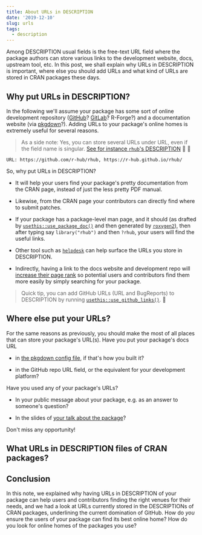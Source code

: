 ```yaml
---
title: About URLs in DESCRIPTION
date: '2019-12-10'
slug: urls
tags:
  - description
---
```




Among DESCRIPTION usual fields is the free-text URL field where the package authors can store various links to the development website, docs, upstream tool, etc. In this post, we shall explain why URLs in DESCRIPTION is important, where else you should add URLs and what kind of URLs are stored in CRAN packages these days.

## Why put URLs in DESCRIPTION?

In the following we'll assume your package has some sort of online development repository ([GitHub](https://happygitwithr.com/big-picture.html)? [GitLab](https://gitlab.com/HeidiSeibold/setup-git-rstudio-gitlab#setup-git-rstudio-gitlab)? R-Forge?) and a documentation website (via [pkgdown](https://pkgdown.r-lib.org/)?). Adding URLs to your package's online homes is extremely useful for several reasons.

> As a side note: Yes, you can store several URLs under URL, even if the field name is singular. [See for instance  `rhub`'s DESCRIPTION](https://github.com/r-hub/rhub/blob/c51e0704ae7011536757f151144415323f4d77b9/DESCRIPTION#L15) :link: :link:

```
URL: https://github.com/r-hub/rhub, https://r-hub.github.io/rhub/
```

So, why put URLs in DESCRIPTION?

* It will help your users find your package's pretty documentation from the CRAN page, instead of just the less pretty PDF manual.

* Likewise, from the CRAN page your contributors can directly find where to submit patches. 

* If your package has a package-level man page, and it should (as drafted by [`usethis::use_package_doc()`](https://usethis.r-lib.org/reference/use_package_doc.html) and then generated by [`roxygen2`](https://roxygen2.r-lib.org/articles/rd.html#packages)), then after typing say `library("rhub")` and then `?rhub`, your users will find the useful links.

* Other tool such as [`helpdesk`](https://github.com/yonicd/helpdesk) can help surface the URLs you store in DESCRIPTION.

* Indirectly, having a link to the docs website and development repo will [increase their page rank](https://community.rstudio.com/t/pkgdown-site-seo/26706) so potential users and contributors find them more easily by simply searching for your package.

> Quick tip, you can add GitHub URLs (URL and BugReports) to DESCRIPTION by running [`usethis::use_github_links()`](https://usethis.r-lib.org/reference/use_github_links.html). :rocket:

## Where else put your URLs?

For the same reasons as previously, you should make the most of all places that can store your package's URL(s). Have you put your package's docs URL

* in [the pkgdown config file](https://pkgdown.r-lib.org/reference/build_site.html#yaml-config), if that's how you built it?

* in the GitHub repo URL field, or the equivalent for your development platform?

Have you used any of your package's URLs?

* In your public message about your package, e.g. as an answer to someone's question?

* In the slides of [your talk about the package](https://www.tidyverse.org/blog/2018/07/carpe-talk/)?

Don't miss any opportunity!

## What URLs in DESCRIPTION files of CRAN packages?



## Conclusion

In this note, we explained why having URLs in DESCRIPTION of your package can help users and contributors finding the right venues for their needs, and we had a look at URLs currently stored in the DESCRIPTIONs of CRAN packages, underlining the current domination of GitHub. How do _you_ ensure the users of your package can find its best online home? How do you look for online homes of the packages you use?


